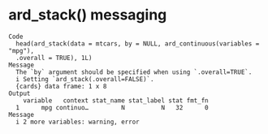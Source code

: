# ard_stack() messaging

    Code
      head(ard_stack(data = mtcars, by = NULL, ard_continuous(variables = "mpg"),
      .overall = TRUE), 1L)
    Message
      The `by` argument should be specified when using `.overall=TRUE`.
      i Setting `ard_stack(.overall=FALSE)`.
      {cards} data frame: 1 x 8
    Output
        variable   context stat_name stat_label stat fmt_fn
      1      mpg continuo…         N          N   32      0
    Message
      i 2 more variables: warning, error

